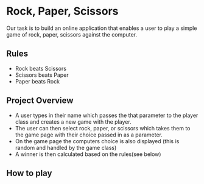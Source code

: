 Rock, Paper, Scissors
=====================

Our task is to build an online application that enables a user to play a simple game of rock, paper, scissors against the computer.

Rules
--------
- Rock beats Scissors
- Scissors beats Paper
- Paper beats Rock

Project Overview
----------------
- A user types in their name which passes the that parameter to the player class and creates a new game with the player.
- The user can then select rock, paper, or scissors which takes them to the game page with their choice passed in as a parameter.
- On the game page the computers choice is also displayed (this is random and handled by the game class)
- A winner is then calculated based on the rules(see below)

How to play
-----------